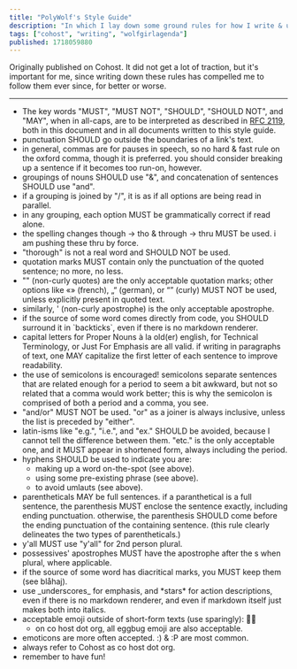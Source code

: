 ```yaml
---
title: "PolyWolf's Style Guide"
description: "In which I lay down some ground rules for how I write & use punctuation."
tags: ["cohost", "writing", "wolfgirlagenda"]
published: 1718059880
---
```


Originally published on Cohost. It did not get a lot of traction, but it's important for me, since writing down these rules has compelled me to follow them ever since, for better or worse.

---

- The key words "MUST", "MUST NOT", "SHOULD", "SHOULD NOT", and "MAY", when in all-caps, are to be interpreted as described in [RFC 2119](https://www.rfc-editor.org/rfc/rfc2119), both in this document and in all documents written to this style guide.
- punctuation SHOULD go outside the boundaries of a link's text.
- in general, commas are for pauses in speech, so no hard & fast rule on the oxford comma, though it is preferred. you should consider breaking up a sentence if it becomes too run-on, however.
- groupings of nouns SHOULD use "&", and concatenation of sentences SHOULD use "and".
- if a grouping is joined by "/", it is as if all options are being read in parallel.
- in any grouping, each option MUST be grammatically correct if read alone.
- the spelling changes though -> tho & through -> thru MUST be used. i am pushing these thru by force.
- "thorough" is not a real word and SHOULD NOT be used.
- quotation marks MUST contain only the punctuation of the quoted sentence; no more, no less.
- "" (non-curly quotes) are the only acceptable quotation marks; other options like «» (french), „“ (german), or “” (curly) MUST NOT be used, unless explicitly present in quoted text.
- similarly, ' (non-curly apostrophe) is the only acceptable apostrophe.
- if the source of some word comes directly from code, you SHOULD surround it in \`backticks\`, even if there is no markdown renderer.
- capital letters for Proper Nouns à la old(er) english, for Technical Terminology, or Just For Emphasis are all valid. if writing in paragraphs of text, one MAY capitalize the first letter of each sentence to improve readability.
- the use of semicolons is encouraged! semicolons separate sentences that are related enough for a period to seem a bit awkward, but not so related that a comma would work better; this is why the semicolon is comprised of both a period and a comma, you see.
- "and/or" MUST NOT be used. "or" as a joiner is always inclusive, unless the list is preceded by "either".
- latin-isms like "e.g.", "i.e.", and "ex." SHOULD be avoided, because I cannot tell the difference between them. "etc." is the only acceptable one, and it MUST appear in shortened form, always including the period.
- hyphens SHOULD be used to indicate you are:
  - making up a word on-the-spot (see above).
  - using some pre-existing phrase (see above).
  - to avoid umlauts (see above).
- parentheticals MAY be full sentences. if a paranthetical is a full sentence, the parenthesis MUST enclose the sentence exactly, including ending punctuation. otherwise, the parenthesis SHOULD come before the ending punctuation of the containing sentence. (this rule clearly delineates the two types of parentheticals.)
- y'all MUST use "y'all" for 2nd person plural.
- possessives' apostrophes MUST have the apostrophe after the s when plural, where applicable.
- if the source of some word has diacritical marks, you MUST keep them (see blåhaj).
- use \_underscores\_ for emphasis, and \*stars\* for action descriptions, even if there is no markdown renderer, and even if markdown itself just makes both into italics.
- acceptable emoji outside of short-form texts (use sparingly): 😤😔
  - on co host dot org, all eggbug emoji are also acceptable.
- emoticons are more often accepted. :) & :P are most common.
- always refer to Cohost as co host dot org.
- remember to have fun!
